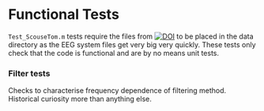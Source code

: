 # Functional Tests

`Test_ScouseTom.m` tests require the files from [![DOI](https://zenodo.org/badge/DOI/10.5281/zenodo.4783547.svg)](https://doi.org/10.5281/zenodo.4783547) to be placed in the data directory as the EEG system files get very big very quickly. These tests only check that the code is functional and are by no means unit tests.

### Filter tests
Checks to characterise frequency dependence of filtering method. Historical curiosity more than anything else.
